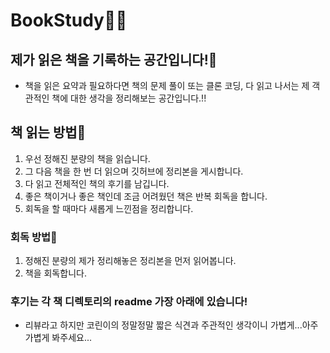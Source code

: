 # BookStudy🙋‍♂️
## 제가 읽은 책을 기록하는 공간입니다!📝
- 책을 읽은 요약과 필요하다면 책의 문제 풀이 또는 클론 코딩, 다 읽고 나서는 제 객관적인 책에 대한 생각을 정리해보는 공간입니다.!!
## 책 읽는 방법📖
1. 우선 정해진 분량의 책을 읽습니다.
2. 그 다음 책을 한 번 더 읽으며 깃허브에 정리본을 게시합니다.
3. 다 읽고 전체적인 책의 후기를 남깁니다.
4. 좋은 책이거나 좋은 책인데 조금 어려웠던 책은 반복 회독을 합니다.
5. 회독을 할 때마다 새롭게 느낀점을 정리합니다.
### 회독 방법🏃
1. 정해진 분량의 제가 정리해놓은 정리본을 먼저 읽어봅니다.
2. 책을 회독합니다.
### 후기는 각 책 디렉토리의 readme 가장 아래에 있습니다!

- 리뷰라고 하지만 코린이의 정말정말 짧은 식견과 주관적인 생각이니 가볍게...아주 가볍게 봐주세요...

